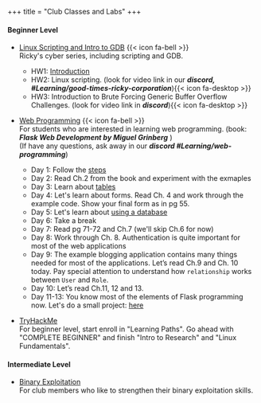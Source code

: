 +++
title = "Club Classes and Labs"
+++

#### Beginner Level ####

* [Linux Scripting and Intro to GDB](https://www.fweefwop.club/activities/)  {{< icon fa-bell >}}   
Ricky's cyber series, including scripting and GDB.   
    * HW1: [Introduction](https://github.com/IBN-5100/somestuff/blob/main/hw0.md)   
    * HW2: Linux scripting. (look for video link in our ***discord, #Learning/good-times-ricky-corporation***){{< icon fa-desktop >}}           
    * HW3: Introduction to Brute Forcing Generic Buffer Overflow Challenges. (look for video link in ***discord***){{< icon fa-desktop >}}     

* [Web Programming](https://www.fweefwop.club/activities/) {{< icon fa-bell >}}      
For students who are interested in learning web programming. (book: ***Flask Web Development by Miguel Grinberg*** )    
(If have any questions, ask away in our ***discord #Learning/web-programming***)     
    * Day 1: Follow the [steps](https://github.com/fweefwop/WebProgramming/blob/main/Day01.md)    
    * Day 2: Read Ch.2 from the book and experiment with the exmaples      
    * Day 3: Learn about [tables](https://github.com/fweefwop/WebProgramming/blob/main/Day03.md)
    * Day 4: Let's learn about forms. Read Ch. 4 and work through the example code. Show your final form as in pg 55.
    * Day 5: Let's learn about [using a database](https://github.com/fweefwop/WebProgramming/blob/main/Day04and05.md)   
    * Day 6: Take a break 
    * Day 7: Read pg 71-72 and Ch.7 (we'll skip Ch.6 for now)    
    * Day 8: Work through Ch. 8. Authentication is quite important for most of the web applications      
    * Day 9: The example blogging application contains many things needed for most of the applications. Let’s read Ch.9 and Ch. 10 today. Pay special attention to understand how `relationship` works between `User` and `Role`.     
    * Day 10: Let’s read Ch.11, 12 and 13.   
    * Day 11-13: You know most of the elements of Flask programming now. Let's do a small project: [here](https://docs.google.com/document/d/1zAN0siz1dWvZrViEjNKYjVXRIMTlvdQMTCyCQTpLhPs/edit#heading=h.bs1wnajrv1t) 



* [TryHackMe](https://www.fweefwop.club/activities/)   
For beginner level, start enroll in "Learning Paths". Go ahead with "COMPLETE BEGINNER" and finish "Intro to Research" and "Linux Fundamentals".     


#### Intermediate Level ####
* [Binary Exploitation](https://www.handsonsecurity.net/resources.html)     
For club members who like to strengthen their binary exploitation skills. 


